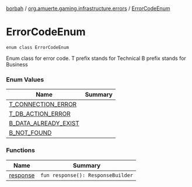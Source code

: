 [borbah](../../index.md) / [org.amuerte.gaming.infrastructure.errors](../index.md) / [ErrorCodeEnum](./index.md)

# ErrorCodeEnum

`enum class ErrorCodeEnum`

Enum class for error code.
T prefix stands for Technical
B prefix stands for Business

### Enum Values

| Name | Summary |
|---|---|
| [T_CONNECTION_ERROR](-t_-c-o-n-n-e-c-t-i-o-n_-e-r-r-o-r.md) |  |
| [T_DB_ACTION_ERROR](-t_-d-b_-a-c-t-i-o-n_-e-r-r-o-r.md) |  |
| [B_DATA_ALREADY_EXIST](-b_-d-a-t-a_-a-l-r-e-a-d-y_-e-x-i-s-t.md) |  |
| [B_NOT_FOUND](-b_-n-o-t_-f-o-u-n-d.md) |  |

### Functions

| Name | Summary |
|---|---|
| [response](response.md) | `fun response(): ResponseBuilder` |

